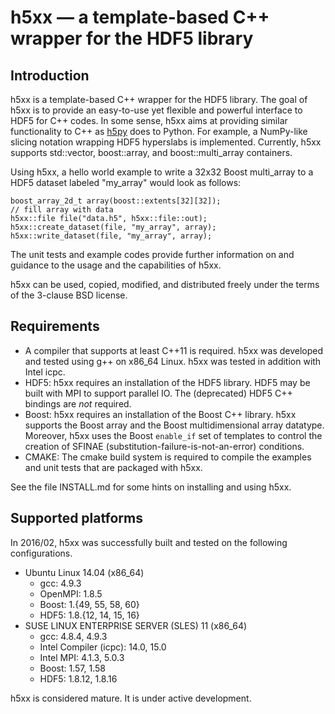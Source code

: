 # h5xx — a template-based C++ wrapper for the HDF5 library


## Introduction

h5xx is a template-based C++ wrapper for the HDF5 library.  The goal of h5xx is
to provide an easy-to-use yet flexible and powerful interface to HDF5 for C++
codes.  In some sense, h5xx aims at providing similar functionality to C++ as
[h5py](http://www.h5py.org/ "HDF5 for Python") does to Python.  For example, a
NumPy-like slicing notation wrapping HDF5 hyperslabs is implemented.
Currently, h5xx supports std::vector, boost::array, and boost::multi_array
containers.

Using h5xx, a hello world example to write a 32x32 Boost multi_array to a HDF5
dataset labeled "my_array" would look as follows:
```
boost_array_2d_t array(boost::extents[32][32]);
// fill array with data
h5xx::file file("data.h5", h5xx::file::out);
h5xx::create_dataset(file, "my_array", array);
h5xx::write_dataset(file, "my_array", array);
```

The unit tests and example codes provide further information on and guidance to
the usage and the capabilities of h5xx.

h5xx can be used, copied, modified, and distributed freely under the terms of
the 3-clause BSD license.


## Requirements

* A compiler that supports at least C++11 is required.  h5xx was developed
and tested using g++ on x86_64 Linux.  h5xx was tested in addition with Intel
icpc.
* HDF5: h5xx requires an installation of the HDF5 library.  HDF5 may be built
with MPI to support parallel IO.  The (deprecated) HDF5 C++ bindings are *not* required.
* Boost: h5xx requires an installation of the Boost C++ library.
h5xx supports the Boost array and the Boost multidimensional array datatype.
Moreover, h5xx uses the Boost `enable_if` set of templates to control the creation
of SFINAE (substitution-failure-is-not-an-error) conditions.
* CMAKE: The cmake build system is required to compile the examples and unit
tests that are packaged with h5xx.

See the file INSTALL.md for some hints on installing and using h5xx.


## Supported platforms

In 2016/02, h5xx was successfully built and tested on the following
configurations.

* Ubuntu Linux 14.04 (x86_64)
  * gcc: 4.9.3
  * OpenMPI: 1.8.5
  * Boost: 1.{49, 55, 58, 60}
  * HDF5: 1.8.{12, 14, 15, 16}
* SUSE LINUX ENTERPRISE SERVER (SLES) 11 (x86_64)
  * gcc: 4.8.4, 4.9.3
  * Intel Compiler (icpc): 14.0, 15.0
  * Intel MPI: 4.1.3, 5.0.3
  * Boost: 1.57, 1.58
  * HDF5: 1.8.12, 1.8.16

h5xx is considered mature.  It is under active development.
